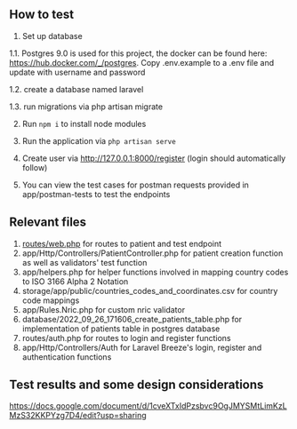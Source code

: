 ## How to test

1. Set up database

1.1. Postgres 9.0 is used for this project, the docker can be found here: https://hub.docker.com/_/postgres. Copy .env.example to a .env file and update with username and password

1.2. create a database named laravel

1.3. run migrations via php artisan migrate

2. Run `npm i` to install node modules

3. Run the application via `php artisan serve`

4. Create user via http://127.0.0.1:8000/register (login should automatically follow)

5. You can view the test cases for postman requests provided in app/postman-tests to test the endpoints

## Relevant files

1. [routes/web.php](web.php) for routes to patient and test endpoint
2. app/Http/Controllers/PatientController.php for patient creation function as well as validators' test function
3. app/helpers.php for helper functions involved in mapping country codes to ISO 3166 Alpha 2 Notation
4. storage/app/public/countries_codes_and_coordinates.csv for country code mappings
5. app/Rules.Nric.php for custom nric validator
6. database/2022_09_26_171606_create_patients_table.php for implementation of patients table in postgres database
7. routes/auth.php for routes to login and register functions
8. app/Http/Controllers/Auth for Laravel Breeze's login, register and authentication functions

## Test results and some design considerations

https://docs.google.com/document/d/1cveXTxIdPzsbvc9OgJMYSMtLimKzLMzS32KKPYzg7D4/edit?usp=sharing
